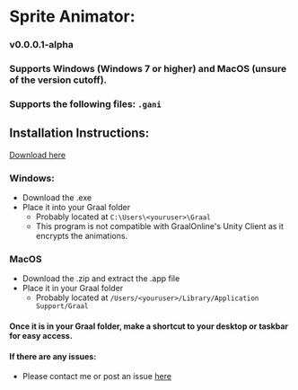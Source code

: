 # Sprite Animator:
### v0.0.0.1-alpha

### Supports Windows (Windows 7 or higher) and MacOS (unsure of the version cutoff).
### Supports the following files: ```.gani```

## Installation Instructions:
[Download here](https://github.com/nikovacs/sprite-animator/releases/tag/alpha)

### Windows:
- Download the .exe 
- Place it into your Graal folder
    - Probably located at ```C:\Users\<youruser>\Graal```
    - This program is not compatible with GraalOnline's Unity Client as it encrypts the animations.

### MacOS
- Download the .zip and extract the .app file
- Place it in your Graal folder
    - Probably located at ```/Users/<youruser>/Library/Application Support/Graal```

#### Once it is in your Graal folder, make a shortcut to your desktop or taskbar for easy access.


#### If there are any issues:
- Please contact me or post an issue [here](https://github.com/nikovacs/sprite-animator/issues)

